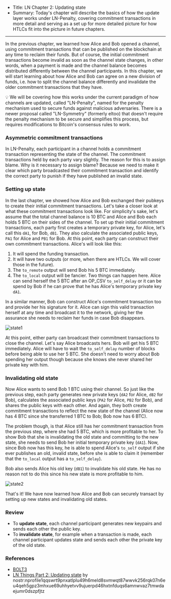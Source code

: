 - Title: LN Chapter 2: Updating state
- Summary: Today's chapter will describe the basics of how the update layer works under LN-Penalty, covering commitment transactions in more detail and serving as a set up for more detailed picture for how HTLCs fit into the picture in future chapters.

---

In the previous chapter, we learned how Alice and Bob opened a channel, using commitment transactions that can be published on the blockchain at any time to reclaim their funds. But of course, the initial commitment transactions become invalid as soon as the channel state changes, in other words, when a payment is made and the channel balance becomes distributed differently between the channel participants. In this chapter, we will start learning about how Alice and Bob can agree on a new division of funds, i.e. how to split the channel balance differently and invalidate the older commitment transactions that they have. 

💡 We will be covering how this works under the current paradigm of how channels are updated, called "LN-Penalty", named for the penalty mechanism used to secure funds against malicious adversaries. There is a newer proposal called "LN-Symmetry" (formerly eltoo) that doesn't require the penalty mechanism to be secure and simplifies this process, but requires modifications to Bitcoin's consensus rules to work.


### Asymmetric commitment transactions

In LN-Penalty, each participant in a channel holds a commitment transaction representing the state of the channel. The commitment transactions held by each party vary slightly. The reason for this is to assign blame. Why is it necessary  to assign blame? Because we need to make it clear which party broadcasted their commitment transaction and identify the correct party to punish if they have published an invalid state. 

### Setting up state

In the last chapter, we showed how Alice and Bob exchanged their pubkeys to create their initial commitment transactions. Let's take a closer look at what these commitment transactions look like. For simplicity's sake, let's assume that the total channel balance is 10 BTC and Alice and Bob each holds 5 BTC on their sides of the channel. To set up their initial commitment transactions, each party first creates a temporary private key, for Alice, let's call this `dA1`, for Bob, `dB1`. They also calculate the associated public keys, `PA1` for Alice and `PB1` for Bob. At this point, each party can construct their own commitment transactions. Alice's will look like this:

1. It will spend the funding transaction. 
2. It will have two outputs (or more, when there are HTLCs. We will cover those in the future).
3. The `to_remote` output will send Bob his 5 BTC immediately.
4. The `to_local` output will be fancier. Two things can happen here. Alice can send herself the 5 BTC after an OP_CSV `to_self_delay` or it can be spend by Bob if he can prove that he has Alice's temporary private key `dA1`. 

In a similar manner, Bob can construct Alice's commitment transaction too and provide her his signature for it. Alice can sign this valid transaction herself at any time and broadcast it to the network, giving her the assurance she needs to reclaim her funds in case Bob disappears. 

![state1](https://cdn.satellite.earth/65f65f962198275cc0a472100fe513f657150ec8cfe59134f8f8a2dfbd0c8549.png)

At this point, either party can broadcast their commitment transactions to close the channel. Let's say Alice broadcasts hers. Bob will get his 5 BTC immediately. Alice will have to wait the `to_self_delay` number of blocks before being able to use her 5 BTC. She doesn't need to worry about Bob spending her output though because she knows she never shared her private key with him.

### Invalidating old state

Now Alice wants to send Bob 1 BTC using their channel. So just like the previous step, each party generates new private keys (`dA2` for Alice, `dB2` for Bob), calculates the associated public keys (`PA2` for Alice, `PB2` for Bob), and shares the public keys with each other. And again, they both create commitment transactions to reflect the new state of the channel (Alice now has 4 BTC since she transferred 1 BTC to Bob; Bob now has 6 BTC). 

The problem though, is that Alice still has her commitment transaction from the previous step, where she had 5 BTC, which is more profitable to her. To show Bob that she is invalidating the old state and committing to the new state, she needs to send Bob her initial temporary private key (`dA1`). Now, since Bob now has this key, he is able to spend Alice's `to_self` output if she ever publishes an old, invalid state, before she is able to claim it (remember that the `to_local` output has a `to_self_delay`). 

Bob also sends Alice his old key (`dB1`) to invalidate his old state. He has no reason not to do this since his new state is more profitable to him. 

![state2](https://cdn.satellite.earth/c08cf95f78ddaa6307b5b83da327aaa18c31384df959e667919b59893e334695.png)

That's it! We have now learned how Alice and Bob can securely transact by setting up new states and invalidating old states.

### Review

- To **update state**, each channel participant generates new keypairs and sends each other the public key. 
- To **invalidate state**, for example when a transaction is made, each channel participant updates state and sends each other the private key of the old state. 

### References

- [BOLT3](https://github.com/lightning/bolts/blob/master/03-transactions.md)
- [LN Things Part 2: Updating state](https://ellemouton.com/posts/updating-state/) by nostr:nprofile1qqswrt9pnxatlplu49h6meld8svmwqt87wwvk256rqk07n6eu4qeh5gpz3mhxue69uhhyetvv9ujuerpd46hxtnfduqs6amnwvaz7tmwdaejumr0dszpfjtz
